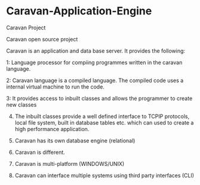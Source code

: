 # Caravan-Application-Engine
Caravan Project

Caravan open source project

Caravan is an application and data base server. It provides the following:

1: Language processor for compiing programmes written in the caravan language.

2: Caravan language is a compiled language. The compiled code uses a internal virtual machine to run the code.

3: It provides access to inbuilt classes and allows the programmer to create new classes

4. The inbuilt classes provide a well defined interface to TCPIP protocols, local file system, built in database tables etc. which  can used to create a high performance application.

5. Caravan has its own database engine (relational)

7. Caravan is different.

8. Caravan is multi-platform (WINDOWS/UNIX)

9. Caravan can interface multiple systems using third party interfaces (CLI)
